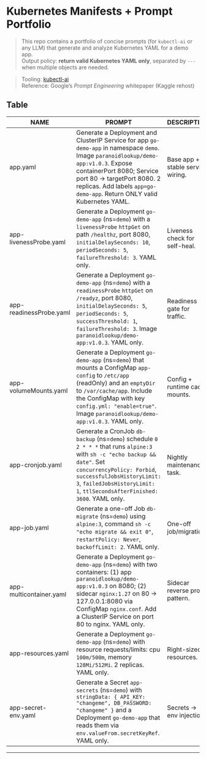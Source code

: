 # Kubernetes Manifests + Prompt Portfolio

> This repo contains a portfolio of concise prompts (for `kubectl-ai` or any LLM) that generate and analyze Kubernetes YAML for a demo app.  
> Output policy: **return valid Kubernetes YAML only**, separated by `---` when multiple objects are needed.

> Tooling: [kubectl-ai](https://github.com/GoogleCloudPlatform/kubectl-ai)  
> Reference: Google’s *Prompt Engineering* whitepaper (Kaggle rehost)

## Table

| NAME | PROMPT | DESCRIPTION | EXAMPLE |
|---|---|---|---|
| app.yaml | Generate a Deployment and ClusterIP Service for app `go-demo-app` in namespace `demo`. Image `paranoidlookup/demo-app:v1.0.3`. Expose containerPort 8080; Service port 80 → targetPort 8080. 2 replicas. Add labels `app=go-demo-app`. Return ONLY valid Kubernetes YAML. | Base app + stable service wiring. | [./yaml/app.yaml](./yaml/app.yaml) |
| app-livenessProbe.yaml | Generate a Deployment `go-demo-app` (ns=`demo`) with a `livenessProbe` `httpGet` on path `/healthz`, port 8080, `initialDelaySeconds: 10`, `periodSeconds: 5`, `failureThreshold: 3`. YAML only. | Liveness check for self-heal. | [./yaml/app-livenessProbe.yaml](./yaml/app-livenessProbe.yaml) |
| app-readinessProbe.yaml | Generate a Deployment `go-demo-app` (ns=`demo`) with a `readinessProbe` `httpGet` on `/readyz`, port 8080, `initialDelaySeconds: 5`, `periodSeconds: 5`, `successThreshold: 1`, `failureThreshold: 3`. Image `paranoidlookup/demo-app:v1.0.3`. YAML only. | Readiness gate for traffic. | [./yaml/app-readinessProbe.yaml](./yaml/app-readinessProbe.yaml) |
| app-volumeMounts.yaml | Generate a Deployment `go-demo-app` (ns=`demo`) that mounts a ConfigMap `app-config` to `/etc/app` (readOnly) and an `emptyDir` to `/var/cache/app`. Include the ConfigMap with key `config.yml: "enable=true"`. Image `paranoidlookup/demo-app:v1.0.3`. YAML only. | Config + runtime cache mounts. | [./yaml/app-volumeMounts.yaml](./yaml/app-volumeMounts.yaml) |
| app-cronjob.yaml | Generate a CronJob `db-backup` (ns=`demo`) schedule `0 2 * * *` that runs `alpine:3` with `sh -c "echo backup && date"`. Set `concurrencyPolicy: Forbid`, `successfulJobsHistoryLimit: 3`, `failedJobsHistoryLimit: 1`, `ttlSecondsAfterFinished: 3600`. YAML only. | Nightly maintenance task. | [./yaml/app-cronjob.yaml](./yaml/app-cronjob.yaml) |
| app-job.yaml | Generate a one-off Job `db-migrate` (ns=`demo`) using `alpine:3`, command `sh -c "echo migrate && exit 0"`, `restartPolicy: Never`, `backoffLimit: 2`. YAML only. | One-off job/migration. | [./yaml/app-job.yaml](./yaml/app-job.yaml) |
| app-multicontainer.yaml | Generate a Deployment `go-demo-app` (ns=`demo`) with two containers: (1) app `paranoidlookup/demo-app:v1.0.3` on 8080; (2) sidecar `nginx:1.27` on 80 → 127.0.0.1:8080 via ConfigMap `nginx.conf`. Add a ClusterIP Service on port 80 to nginx. YAML only. | Sidecar reverse proxy pattern. | [./yaml/app-multicontainer.yaml](./yaml/app-multicontainer.yaml) |
| app-resources.yaml | Generate a Deployment `go-demo-app` (ns=`demo`) with resource requests/limits: cpu `100m/500m`, memory `128Mi/512Mi`. 2 replicas. YAML only. | Right-sized resources. | [./yaml/app-resources.yaml](./yaml/app-resources.yaml) |
| app-secret-env.yaml | Generate a Secret `app-secrets` (ns=`demo`) with `stringData: { API_KEY: "changeme", DB_PASSWORD: "changeme" }` and a Deployment `go-demo-app` that reads them via `env.valueFrom.secretKeyRef`. YAML only. | Secrets → env injection. | [./yaml/app-secret-env.yaml](./yaml/app-secret-env.yaml) |

---